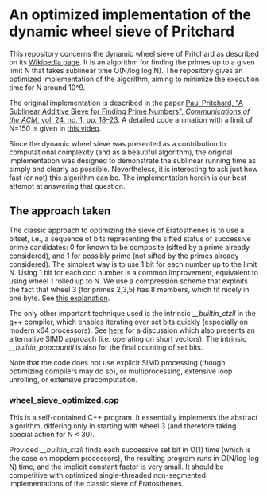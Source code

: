 # An optimized implementation of the dynamic wheel sieve of Pritchard

This repository concerns the dynamic wheel sieve of Pritchard as described on its [Wikipedia page](https://en.wikipedia.org/wiki/Sieve_of_Pritchard).
It is an algorithm for finding the primes up to a given limit N that takes sublinear time O(N/log log N).
The repository gives an optimized implementation of the algorithm, aiming to minimize the execution time for N around 10^9.

The original implementation is described in the paper
[Paul Pritchard, "A Sublinear Additive Sieve for Finding Prime Numbers", *Communications of the ACM*, vol. 24, no. 1, pp. 18–23](https://dl.acm.org/doi/10.1145/358527.358540).
A detailed code animation with a limit of N=150 is given in [this video](https://www.youtube.com/watch?v=GxgGMwLfTjE).

Since the dynamic wheel sieve was presented as a contribution to computational complexity (and as a beautiful algorithm),
the original implementation was designed to demonstrate the sublinear running time as simply and clearly as possible.
Nevertheless, it is interesting to ask just how fast (or not) this algorithm can be.
The implementation herein is our best attempt at answering that question.

## The approach taken

The classic approach to optimizing the sieve of Eratosthenes is to use a bitset, i.e.,
a sequence of bits representing the sifted status of successive prime candidates:
0 for known to be composite (sifted by a prime already considered), and 1 for possibly prime (not sifted by the primes already considered).
The simplest way is to use 1 bit for each number up to the limit N.
Using 1 bit for each odd number is a common improvement, equivalent to using wheel 1 rolled up to N.
We use a compression scheme that exploits the fact that wheel 3 (for primes 2,3,5) has 8 members, which fit nicely in one byte.
See [this explanation](http://tverniquet.com/hprime/#p1:i2).

The only other important technique used is the intrinsic *__builtin_ctzll* in the g++ compiler,
which enables iterating over set bits quickly (especially on modern x64 processors).
See [here](https://lemire.me/blog/2018/03/08/iterating-over-set-bits-quickly-simd-edition/) for a discussion which also presents
an alternative SIMD approach (i.e. operating on short vectors).
The intrinsic *__builtin_popcountll* is also for the final counting of set bits.

Note that the code does not use explicit SIMD processing (though optimizing compilers may do so),
or multiprocessing, extensive loop unrolling, or extensive precomputation.

### wheel_sieve_optimized.cpp

This is a self-contained C++ program.
It essentially implements the abstract algorithm,
differing only in starting with wheel 3 (and therefore taking special action for N \< 30).

Provided *__builtin_ctzll* finds each successive set bit in O(1) time (which is the case on mopdern processors),
the resulting program runs in O(N/log log N) time, and the implicit constant factor is very small.
It should be competitive with optimized single-threaded non-segmented implementations of the classic sieve of Eratosthenes.